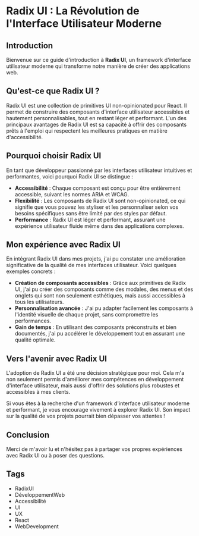 # Radix UI : La Révolution de l'Interface Utilisateur Moderne

## Introduction

Bienvenue sur ce guide d'introduction à **Radix UI**, un framework d'interface utilisateur moderne qui transforme notre manière de créer des applications web.

## Qu'est-ce que Radix UI ?

Radix UI est une collection de primitives UI non-opinionated pour React. Il permet de construire des composants d'interface utilisateur accessibles et hautement personnalisables, tout en restant léger et performant. L'un des principaux avantages de Radix UI est sa capacité à offrir des composants prêts à l'emploi qui respectent les meilleures pratiques en matière d'accessibilité.

## Pourquoi choisir Radix UI

En tant que développeur passionné par les interfaces utilisateur intuitives et performantes, voici pourquoi Radix UI se distingue :

- **Accessibilité** : Chaque composant est conçu pour être entièrement accessible, suivant les normes ARIA et WCAG.
- **Flexibilité** : Les composants de Radix UI sont non-opinionated, ce qui signifie que vous pouvez les styliser et les personnaliser selon vos besoins spécifiques sans être limité par des styles par défaut.
- **Performance** : Radix UI est léger et performant, assurant une expérience utilisateur fluide même dans des applications complexes.

## Mon expérience avec Radix UI

En intégrant Radix UI dans mes projets, j'ai pu constater une amélioration significative de la qualité de mes interfaces utilisateur. Voici quelques exemples concrets :

- **Création de composants accessibles** : Grâce aux primitives de Radix UI, j'ai pu créer des composants comme des modales, des menus et des onglets qui sont non seulement esthétiques, mais aussi accessibles à tous les utilisateurs.
- **Personnalisation avancée** : J'ai pu adapter facilement les composants à l'identité visuelle de chaque projet, sans compromettre les performances.
- **Gain de temps** : En utilisant des composants préconstruits et bien documentés, j'ai pu accélérer le développement tout en assurant une qualité optimale.

## Vers l'avenir avec Radix UI

L'adoption de Radix UI a été une décision stratégique pour moi. Cela m'a non seulement permis d'améliorer mes compétences en développement d'interface utilisateur, mais aussi d'offrir des solutions plus robustes et accessibles à mes clients.

Si vous êtes à la recherche d'un framework d'interface utilisateur moderne et performant, je vous encourage vivement à explorer Radix UI. Son impact sur la qualité de vos projets pourrait bien dépasser vos attentes !

## Conclusion

Merci de m'avoir lu et n'hésitez pas à partager vos propres expériences avec Radix UI ou à poser des questions.

## Tags

- RadixUI
- DéveloppementWeb
- Accessibilité
- UI
- UX
- React
- WebDevelopment
